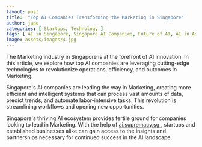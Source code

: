 ```yaml
---
layout: post
title:  "Top AI Companies Transforming the Marketing in Singapore"
author: jane
categories: [ Startups, Technology ]
tags: [ AI in Singapore, Singapore AI Companies, Future of AI, AI in Asia, AI Revolution ]
image: assets/images/4.jpg
---
```


The Marketing industry in Singapore is at the forefront of AI innovation. In this article, we explore how top AI companies are leveraging cutting-edge technologies to revolutionize operations, efficiency, and outcomes in Marketing.

Singapore's AI companies are leading the way in Marketing, creating more efficient and intelligent systems that can process vast amounts of data, predict trends, and automate labor-intensive tasks. This revolution is streamlining workflows and opening new opportunities.

Singapore's thriving AI ecosystem provides fertile ground for companies looking to lead in Marketing. With the help of <a href="https://ai.supremacy.sg" target="_blank"> ai.supremacy.sg </a>, startups and established businesses alike can gain access to the insights and partnerships necessary for continued success in the AI landscape.
